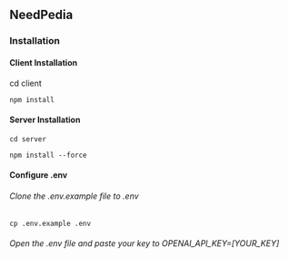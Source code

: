 
## NeedPedia 

### Installation

#### Client Installation


cd client
```http
npm install
```

#### Server Installation

```http
cd server
```
```http
npm install --force
```

#### Configure .env
###### Clone the .env.example file to .env
```http
cp .env.example .env
```
###### Open the .env file and paste your key to OPENAI_API_KEY=[YOUR_KEY]

